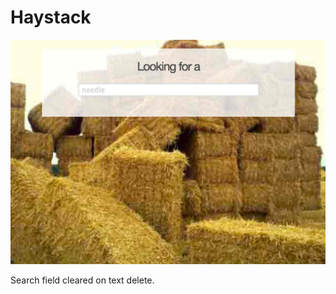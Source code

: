 # Haystack

![Result](/assets/screenshot.jpg "a self fullfilling search is auto complete in essence")

Search field cleared on text delete.